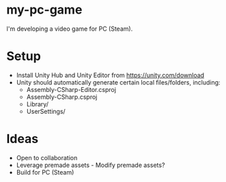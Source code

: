# my-pc-game
I'm developing a video game for PC (Steam).

# Setup
- Install Unity Hub and Unity Editor from https://unity.com/download
- Unity should automatically generate certain local files/folders, including:
    - Assembly-CSharp-Editor.csproj
    - Assembly-CSharp.csproj
    - Library/
    - UserSettings/

# Ideas
- Open to collaboration
- Leverage premade assets - Modify premade assets?
- Build for PC (Steam)

